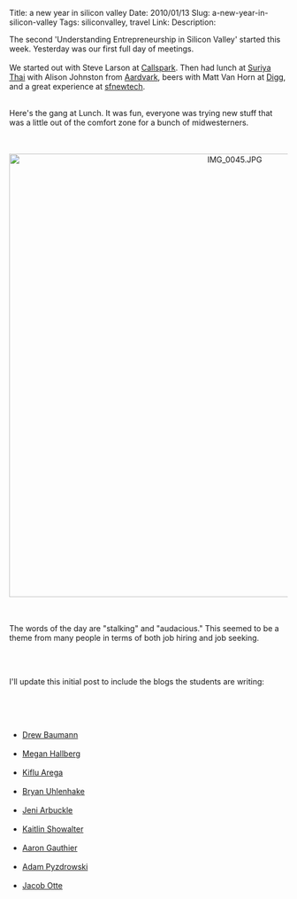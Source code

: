 Title: a new year in silicon valley
Date: 2010/01/13
Slug: a-new-year-in-silicon-valley
Tags: siliconvalley, travel
Link: 
Description: 


The second 'Understanding Entrepreneurship in Silicon Valley' started this week.  Yesterday was our first full day of meetings.<br /><br />We started out with Steve Larson at <a href="http://www.callspark.com">Callspark</a>.  Then had lunch at <a href="http://www.suriyasrestaurant.com">Suriya Thai</a> with Alison Johnston from <a href="http://www.vark.com">Aardvark</a>, beers with Matt Van Horn at <a href="http://www.digg.com">Digg</a>, and a great experience at <a href="www.sfnewtech.com">sfnewtech</a>.<br /><br /><p>Here's the gang at Lunch.  It was fun, everyone was trying new stuff that was a little out of the comfort zone for a bunch of midwesterners.</p><br /><br /><div style="text-align:center;"><img src="http://lh4.ggpht.com/_wISL1SSAaEA/S03-KhtgO4I/AAAAAAAAAGg/TAivu6GnCQ4/IMG_0045.JPG?imgmax=800" alt="IMG_0045.JPG" border="0" width="800"  /></div><br /><br /><p>The words of the day are "stalking" and "audacious."  This seemed to be a theme from many people in terms of both job hiring and job seeking.</p><br /><br /><p>I'll update this initial post to include the blogs the students are writing:</p><br /><br /><ul><br /><li><a href="http://blog.drewbaumann.com">Drew Baumann</a></li><br /><li><a href="http://megynsays.blogspot.com">Megan Hallberg</a></li><br /><li><a href="http://kifluarega.blogspot.com/">Kiflu Arega</a></li><br /><li><a href="http://uhlebr01.blogspot.com/">Bryan Uhlenhake</a></li><br /><li><a href="http://jeniarbuckle.blogspot.com/">Jeni Arbuckle</a></li><br /><li><a href="http://kaitshow.blogspot.com">Kaitlin Showalter</a></li><br /><li><a href="http://aarongauthier.blogspot.com/">Aaron Gauthier</a></li><br /><li><a href="http://adampyz.blogspot.com/">Adam Pyzdrowski</a></li><br /><li><a href="jottesili.blogspot.com">Jacob Otte</a></li><br /></ul><div class="blogger-post-footer"><img width='1' height='1' src='https://blogger.googleusercontent.com/tracker/2759017781463016019-6824108243673172284?l=blog.bonelakesoftware.com' alt='' /></div>
